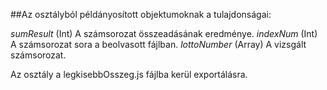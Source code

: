 ##Az osztályból példányosított objektumoknak a tulajdonságai:

*sumResult* (Int) A számsorozat összeadásának eredménye.
*indexNum* (Int) A számsorozat sora a beolvasott fájlban.
*lottoNumber* (Array) A vizsgált számsorozat.

Az osztály a legkisebbOsszeg.js fájlba kerül exportálásra.